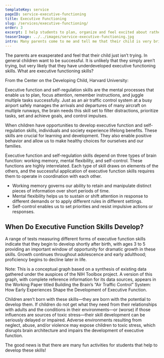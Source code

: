```yaml
---
templateKey: service
pageID: service-executive-functioning
title: Executive Functioning
slug: /services/executive-functioning/
order: 3
excerpt: I help students to plan, organize and feel excited about rather than consumed by all they have to do. 
teaserImage: ../../images/service-executive-functioning.jpg
intro: Many parents come to me and tell me that their child is very bright, an excellent reader, confident in math, but that they continually forget to turn in their homework, or leave projects until the night before they are due.
---
```


The parents are exasperated and feel that their child just isn’t trying. In general children want to be successful. It is unlikely that they simply aren’t trying, but very likely that they have underdeveloped executive functioning skills. What are executive functioning skills?

From the Center on the Developing Child, Harvard University:

Executive function and self-regulation skills are the mental processes that enable us to plan, focus attention, remember instructions, and juggle multiple tasks successfully. Just as an air traffic control system at a busy airport safely manages the arrivals and departures of many aircraft on multiple runways, the brain needs this skill set to filter distractions, prioritize tasks, set and achieve goals, and control impulses.

When children have opportunities to develop executive function and self-regulation skills, individuals and society experience lifelong benefits. These skills are crucial for learning and development. They also enable positive behavior and allow us to make healthy choices for ourselves and our families.

Executive function and self-regulation skills depend on three types of brain function: working memory, mental flexibility, and self-control. These functions are highly interrelated. Each type of skill draws on elements of the others, and the successful application of executive function skills requires them to operate in coordination with each other.

- Working memory governs our ability to retain and manipulate distinct pieces of information over short periods of time.
- Mental flexibility helps us to sustain or shift attention in response to different demands or to apply different rules in different settings.
- Self-control enables us to set priorities and resist impulsive actions or responses.

## When Do Executive Function Skills Develop?

A range of tests measuring different forms of executive function skills indicate that they begin to develop shortly after birth, with ages 3 to 5 providing an important window of opportunity for dramatic growth in these skills. Growth continues throughout adolescence and early adulthood; proficiency begins to decline later in life.

Note: This is a conceptual graph based on a synthesis of existing data gathered under the auspices of the NIH Toolbox project. A version of this graph, with complete reference information for its data sources, appears in the Working Paper titled Building the Brain’s “Air Traffic Control” System: How Early Experiences Shape the Development of Executive Function.

 Children aren’t born with these skills—they are born with the potential to develop them. If children do not get what they need from their relationships with adults and the conditions in their environments—or (worse) if those influences are sources of toxic stress—their skill development can be seriously delayed or impaired. Adverse environments resulting from neglect, abuse, and/or violence may expose children to toxic stress, which disrupts brain architecture and impairs the development of executive function.

The good news is that there are many fun activities for students that help to develop these skills!
